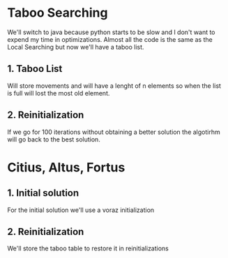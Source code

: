 # Taboo Searching

We'll switch to java because python starts to be slow and I don't want to expend my time in optimizations. Almost all the code is the same as the Local Searching but now we'll have a taboo list.

## 1. Taboo List

Will store movements and will have a lenght of n elements so when the list is full will lost the most old element.

## 2. Reinitialization

If we go for 100 iterations without obtaining a better solution the algotirhm will go back to the best solution.

# Citius, Altus, Fortus

## 1. Initial solution

For the initial solution we'll use a voraz initialization

## 2. Reinitialization

We'll store the taboo table to restore it in reinitializations
